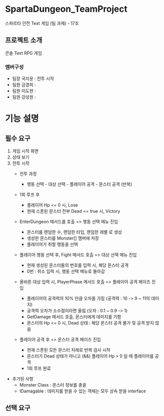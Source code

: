 # SpartaDungeon_TeamProject
스파르타 던전 Text 게임 (팀 과제) - 17조

## 프로젝트 소개
콘솔 Text RPG 게임

### 멤버구성
- 팀장 국지윤 : 전투 시작
- 팀원 금경희 :
- 팀원 이도현 :
- 팀원 강성원 :

# 기능 설명

## 필수 요구

1. 게임 시작 화면
2. 상태 보기
3. 전투 시작
   - 전투 과정
     - 행동 선택 - 대상 선택 - 플레이어 공격 - 몬스터 공격 (반복)
   - 1회 루프 후
     - 플레이어 Hp <= 0 시, Lose
     - 현재 스폰된 몬스터 전부 Dead == true 시, Victory
       
   - EnterDungeon 메서드를 호출 => 행동 선택 메뉴 진입
     - 몬스터를 랜덤한 수, 랜덤한 타입, 랜덤한 레벨 로 생성
     - 생성한 몬스터를 Monster[] 멤버에 저장
     - 플레이어가 취할 행동을 선택
       
   - 플레이어 행동 선택 후, Fight 메서드 호출 => 대상 선택 메뉴 진입
     - 현재 생성된 몬스터들의 번호를 입력 시, 해당 몬스터 공격
     - 0번 : 취소 입력 시, 행동 선택 메뉴로 돌아감
       
   - 올바른 대상 입력 시, PlayerPhase 메서드 호출 => 플레이어 공격 페이즈 진입
     - 플레이어의 공격력의 10% 만큼 오차를 가짐 (공격력 : 10 -> 9 ~ 11의 데미지)
     - 공격력 오차가 소수점이라면 올림 (오차 : 0.1 ~ 0.9 -> 1)
     - GetDamage 메서드 호출, 몬스터에게 데미지를 가함
     - 몬스터의 Hp <= 0 시, Dead 상태 : 해당 몬스터 공격 불가 및 공격 받지 않음

   - 플레이어 공격 후 => 몬스터 공격 페이즈 진입
     - 현재 스폰된 모든 몬스터 차례로 반복 검사 시작
     - 몬스터가 Dead 상태가 아니고 (&&) 플레이어 Hp > 0 일 때 플레이어를 공격
     - 1회 루프 완료

- 추가된 사항
  - Monster Class : 몬스터 정보를 총괄
  - IDamagable : 데미지를 받을 수 있는 객체는 모두 상속 받을 interface

## 선택 요구
